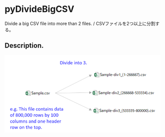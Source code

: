 # pyDivideBigCSV
Divide a big CSV file into more than 2 files. / CSVファイルを2つ以上に分割する。

## Description.
<img src="https://github.com/okagen/pyDivideBigCSV/blob/master/Data/01.png" width="600">
  
